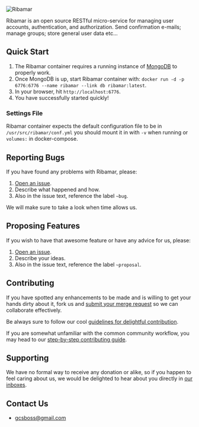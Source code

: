 ![Ribamar](https://i.imgur.com/MNzMeoO.png)

Ribamar is an open source RESTful micro-service for managing user accounts, authentication, and authorization. Send confirmation e-mails; manage groups; store general user data etc...

## Quick Start
1. The Ribamar container requires a running instance of [MongoDB](https://hub.docker.com/_/mongo/) to properly work.
2. Once MongoDB is up, start Ribamar container with: `docker run -d -p 6776:6776 --name ribamar --link db ribamar:latest`.
3. In your browser, hit `http://localhost:6776`.
4. You have successfully started quickly!

### Settings File
Ribamar container expects the default configuration file to be in `/usr/src/ribamar/conf.yml` you should mount it in with `-v` when running or `volumes:` in docker-compose.

## Reporting Bugs
If you have found any problems with Ribamar, please:

1. [Open an issue](https://gitlab.com/ribamar-org/ribamar/issues/new).
2. Describe what happened and how.
3. Also in the issue text, reference the label `~bug`.

We will make sure to take a look when time allows us.

## Proposing Features
If you wish to have that awesome feature or have any advice for us, please:
1. [Open an issue](https://gitlab.com/ribamar-org/ribamar/issues/new).
2. Describe your ideas.
3. Also in the issue text, reference the label `~proposal`.

## Contributing
If you have spotted any enhancements to be made and is willing to get your hands dirty about it, fork us and [submit your merge request](https://gitlab.com/ribamar-org/ribamar/merge_requests/new) so we can collaborate effectively.

Be always sure to follow our cool [guidelines for delightful contribution](https://ribamar-org.gitlab.io/ribamar/contribution/guidelines/).

If you are somewhat unfamiliar with the common community workflow, you may head to our [step-by-step contributing guide](https://ribamar-org.gitlab.io/ribamar/contribution/step-by-step/).

## Supporting
We have no formal way to receive any donation or alike, so if you happen to feel caring about us, we would be delighted to hear about you directly in [our inboxes](#contact-us).

## Contact Us
- gcsboss@gmail.com
